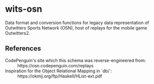 # wits-osn

Data format and conversion functions for legacy data representation of Outwitters Sports Network (OSN), host of replays for the mobile game Outwitters2.



## References

<dt>CodePenguin's site which this schema was reverse-engineered from:</dt>
<dd>
https://osn.codepenguin.com/replays
</dd>

<dt>Inspiration for the Object Relational Mapping in `db/`:</dt>
<dd>
https://okmij.org/ftp/Haskell/HList-ext.pdf
</dd>